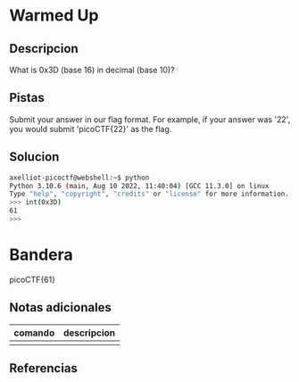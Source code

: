 # Warmed Up

## Descripcion
What is 0x3D (base 16) in decimal (base 10)?

## Pistas
Submit your answer in our flag format. For example, if your answer was '22', you would submit 'picoCTF{22}' as the flag.

## Solucion

```bash
axelliot-picoctf@webshell:~$ python
Python 3.10.6 (main, Aug 10 2022, 11:40:04) [GCC 11.3.0] on linux
Type "help", "copyright", "credits" or "license" for more information.
>>> int(0x3D)
61
>>> 
```

# Bandera
picoCTF{61}
## Notas adicionales
 | comando | descripcion |
|---------|-------------|
| |  |

## Referencias